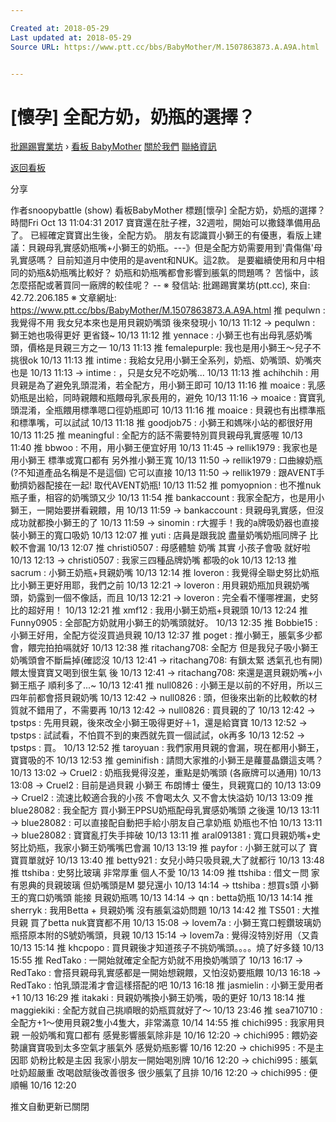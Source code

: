 ```yaml
---

Created at: 2018-05-29
Last updated at: 2018-05-29
Source URL: https://www.ptt.cc/bbs/BabyMother/M.1507863873.A.A9A.html


---
```


# [懷孕] 全配方奶，奶瓶的選擇？


[批踢踢實業坊](https://www.ptt.cc/bbs/) › [看板 BabyMother](https://www.ptt.cc/bbs/BabyMother/index.html) [關於我們](https://www.ptt.cc/about.html) [聯絡資訊](https://www.ptt.cc/contact.html)

[返回看板](https://www.ptt.cc/bbs/BabyMother/index.html)

分享

作者snoopybattle (show)
看板BabyMother
標題\[懷孕\] 全配方奶，奶瓶的選擇？
時間Fri Oct 13 11:04:31 2017
寶寶還在肚子裡，32週啦，開始可以撒錢準備用品了。 已經確定寶寶出生後，全配方奶。 朋友有認識買小獅王的有優惠，看版上建議：貝親母乳實感奶瓶嘴+小獅王的奶瓶。---》但是全配方奶需要用到'貴傷傷'母乳實感嗎？ 目前知道月中使用的是avent和NUK。這2款。 是要繼續使用和月中相同的奶瓶&奶瓶嘴比較好？ 奶瓶和奶瓶嘴都會影響到脹氣的問題嗎？ 苦惱中，該怎麼搭配或著買同一廠牌的較佳呢？ -- ※ 發信站: 批踢踢實業坊(ptt.cc), 來自: 42.72.206.185 ※ 文章網址: <https://www.ptt.cc/bbs/BabyMother/M.1507863873.A.A9A.html>
推 pequlwn : 我覺得不用 我女兒本來也是用貝親奶嘴頭 後來發現小 10/13 11:12
→ pequlwn : 獅王她也吸得更好 更省錢~ 10/13 11:12
推 yennace : 小獅王也有出母乳感奶嘴頭，價格是貝親三方之一 10/13 11:13
推 femalepurple: 我也是用小獅王～兒子不挑很ok 10/13 11:13
推 intime : 我給女兒用小獅王全系列，奶瓶、奶嘴頭、奶嘴夾也是 10/13 11:13
→ intime : ，只是女兒不吃奶嘴... 10/13 11:13
推 achihchih : 用貝親是為了避免乳頭混淆，若全配方，用小獅王即可 10/13 11:16
推 moaice : 乳感奶瓶是出給，同時親餵和瓶餵母乳家長用的，避免 10/13 11:16
→ moaice : 寶寶乳頭混淆，全瓶餵用標準嗯口徑奶瓶即可 10/13 11:16
推 moaice : 貝親也有出標準瓶和標準嘴，可以試試 10/13 11:18
推 goodjob75 : 小獅王和媽咪小站的都很好用 10/13 11:25
推 meaningful : 全配方的話不需要特別買貝親母乳實感喔 10/13 11:40
推 bbwoo : 不用，用小獅王便宜好用 10/13 11:45
→ rellik1979 : 我家也是用小獅王 標準或寬口都有 另外推小獅王寬 10/13 11:50
→ rellik1979 : 口曲線奶瓶(?不知道產品名稱是不是這個) 它可以直接 10/13 11:50
→ rellik1979 : 跟AVENT手動擠奶器配接在一起! 取代AVENT奶瓶! 10/13 11:52
推 pomyopnion : 也不推nuk 瓶子重，相容的奶嘴頭又少 10/13 11:54
推 bankaccount : 我家全配方，也是用小獅王，一開始要拼看親餵，用 10/13 11:59
→ bankaccount : 貝親母乳實感，但沒成功就都換小獅王的了 10/13 11:59
→ sinomin : r大握手！我的a牌吸奶器也直接裝小獅王的寬口吸奶 10/13 12:07
推 yuti : 店員是跟我說 盡量奶嘴奶瓶同牌子 比較不會漏 10/13 12:07
推 christi0507 : 母感體驗 奶嘴 其實 小孩子會吸 就好啦 10/13 12:13
→ christi0507 : 我家三四種品牌奶嘴 都吸的ok 10/13 12:13
推 sacrum : 小獅王奶瓶+貝親奶嘴 10/13 12:14
推 loveron : 我覺得全聯史努比奶瓶比小獅王更好用耶，我們之前 10/13 12:21
→ loveron : 用貝親奶瓶加貝親奶嘴頭，奶露到一個不像話，而且 10/13 12:21
→ loveron : 完全看不懂哪裡漏，史努比的超好用！ 10/13 12:21
推 xmf12 : 我用小獅王奶瓶+貝親頭 10/13 12:24
推 Funny0905 : 全部配方奶就用小獅王的奶嘴頭就好。 10/13 12:35
推 Bobbie15 : 小獅王好用，全配方從沒買過貝親 10/13 12:37
推 poget : 推小獅王，脹氣多少都會，餵完拍拍嗝就好 10/13 12:38
推 ritachang708: 全配方 但是我兒子吸小獅王奶嘴頭會不斷扁掉(確認沒 10/13 12:41
→ ritachang708: 有鎖太緊 透氣孔也有開)餵太慢寶寶又喝到很生氣 後 10/13 12:41
→ ritachang708: 來還是選貝親奶嘴+小獅王瓶子 順利多了...~ 10/13 12:41
推 null0826 : 小獅王是以前的不好用，所以三四年前都會搭貝親奶嘴 10/13 12:42
→ null0826 : 頭，但後來出新的比較軟的材質就不錯用了，不需要再 10/13 12:42
→ null0826 : 買貝親的了 10/13 12:42
→ tpstps : 先用貝親，後來改全小獅王吸得更好＋1，還是給寶寶 10/13 12:52
→ tpstps : 試試看，不怕買不到的東西就先買一個試試，ok再多 10/13 12:52
→ tpstps : 買。 10/13 12:52
推 taroyuan : 我們家用貝親的會漏，現在都用小獅王，寶寶吸的不 10/13 12:53
推 geminifish : 請問大家推的小獅王是蘿蔓晶鑽這支嗎？ 10/13 13:02
→ Cruel2 : 奶瓶我覺得沒差，重點是奶嘴頭 (各廠牌可以通用) 10/13 13:08
→ Cruel2 : 目前是過貝親 小獅王 布朗博士 優生，貝親寬口的 10/13 13:09
→ Cruel2 : 流速比較適合我的小孩 不會喝太久 又不會太快溢奶 10/13 13:09
推 blue28082 : 我全配方 買小獅王PPSU奶瓶配母乳實感奶嘴頭 之後還 10/13 13:11
→ blue28082 : 可以直接配自動把手給小朋友自己拿奶瓶 奶瓶也不怕 10/13 13:11
→ blue28082 : 寶寶亂打失手摔破 10/13 13:11
推 aral091381 : 寬口貝親奶嘴+史努比奶瓶，我家小獅王奶嘴嘴巴會漏 10/13 13:19
推 payfor : 小獅王就可以了 寶寶買單就好 10/13 13:40
推 betty921 : 女兒小時只吸貝親,大了就都行 10/13 13:48
推 ttshiba : 史努比玻璃 非常厚重 個人不愛 10/13 14:09
推 ttshiba : 借文ㄧ問 家有恩典的貝親玻璃 但奶嘴頭是M 嬰兒還小 10/13 14:14
→ ttshiba : 想買s頭 小獅王的寬口奶嘴頭 能接 貝親奶瓶嗎 10/13 14:14
→ qn : betta奶瓶 10/13 14:14
推 sherryk : 我用Betta + 貝親奶嘴 沒有脹氣溢奶問題 10/13 14:42
推 TS501 : 大推貝親 買了betta nuk寶寶都不用 10/13 15:08
→ lovem7a : 小獅王寬口輕鑽玻璃奶瓶搭原本附的S號奶嘴頭，貝親 10/13 15:14
→ lovem7a : 覺得沒特別好用（又貴 10/13 15:14
推 khcpopo : 買貝親後才知道孩子不挑奶嘴頭。。。。燒了好多錢 10/13 15:55
推 RedTako : 一開始就確定全配方奶就不用換奶嘴頭了 10/13 16:17
→ RedTako : 會搭貝親母乳實感都是一開始想親餵，又怕沒奶要瓶餵 10/13 16:18
→ RedTako : 怕乳頭混淆才會這樣搭配的吧 10/13 16:18
推 jasmielin : 小獅王愛用者+1 10/13 16:29
推 itakaki : 貝親奶嘴換小獅王奶嘴，吸的更好 10/13 18:14
推 maggiekiki : 全配方就自己挑順眼的奶瓶買就好了～ 10/13 23:46
推 sea710710 : 全配方+1～使用貝親2隻小4隻大，非常滿意 10/14 14:55
推 chichi995 : 我家用貝親 一般奶嘴和寬口都有 感覺影響脹氣除非是 10/16 12:20
→ chichi995 : 餵奶姿勢讓寶寶吸到太多空氣才脹氣外 感覺奶瓶影響 10/16 12:20
→ chichi995 : 不是主因耶 奶粉比較是主因 我家小朋友一開始喝別牌 10/16 12:20
→ chichi995 : 脹氣吐奶超嚴重 改喝啟賦後改善很多 很少脹氣了且排 10/16 12:20
→ chichi995 : 便順暢 10/16 12:20

推文自動更新已關閉

